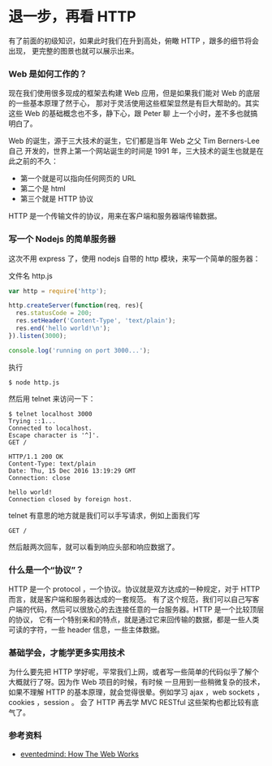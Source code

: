 # 退一步，再看 HTTP

有了前面的初级知识，如果此时我们在升到高处，俯瞰 HTTP ，跟多的细节将会出现，
更完整的图景也就可以展示出来。

### Web 是如何工作的？

现在我们使用很多现成的框架去构建 Web 应用，但是如果我们能对 Web 的底层的一些基本原理了然于心，
那对于灵活使用这些框架显然是有巨大帮助的。其实这些 Web 的基础概念也不多，静下心，跟 Peter 聊
上一个小时，差不多也就搞明白了。

Web 的诞生，源于三大技术的诞生，它们都是当年 Web 之父 Tim Berners-Lee 自己
开发的，世界上第一个网站诞生的时间是 1991 年，三大技术的诞生也就是在此之前的不久：

- 第一个就是可以指向任何网页的 URL
- 第二个是 html
- 第三个就是 HTTP 协议

HTTP 是一个传输文件的协议，用来在客户端和服务器端传输数据。

### 写一个 Nodejs 的简单服务器

这次不用 express 了，使用 nodejs 自带的 http 模块，来写一个简单的服务器：

文件名 http.js


```js
var http = require('http');

http.createServer(function(req, res){
  res.statusCode = 200;
  res.setHeader('Content-Type', 'text/plain');
  res.end('hello world!\n');
}).listen(3000);

console.log('running on port 3000...');
```

执行

```
$ node http.js
```

然后用 telnet 来访问一下：

```
$ telnet localhost 3000
Trying ::1...
Connected to localhost.
Escape character is '^]'.
GET /

HTTP/1.1 200 OK
Content-Type: text/plain
Date: Thu, 15 Dec 2016 13:19:29 GMT
Connection: close

hello world!
Connection closed by foreign host.
```

telnet 有意思的地方就是我们可以手写请求，例如上面我们写

```
GET /
```

然后敲两次回车，就可以看到响应头部和响应数据了。

### 什么是一个“协议”？

HTTP 是一个 protocol ，一个协议。协议就是双方达成的一种规定，对于 HTTP 而言，就是客户端和服务器达成的一套规范。
有了这个规范，我们可以自己写客户端的代码，然后可以很放心的去连接任意的一台服务器。HTTP 是一个比较顶层的协议，
它有一个特别亲和的特点，就是通过它来回传输的数据，都是一些人类可读的字符，一些 header 信息，一些主体数据。

### 基础学会，才能学更多实用技术

为什么要先把 HTTP 学好呢，平常我们上网，或者写一些简单的代码似乎了解个大概就行了呀。因为作 Web 项目的时候，有时候
一旦用到一些稍微复杂的技术，如果不理解 HTTP 的基本原理，就会觉得很晕。例如学习 ajax ，web sockets ，cookies ，session 。
会了 HTTP 再去学 MVC RESTful 这些架构也都比较有底气了。


### 参考资料

- [eventedmind: How The Web Works](https://www.eventedmind.com/classes/how-the-web-works-7f40254c/introduction-how-the-web-works-fd9f78b1)
